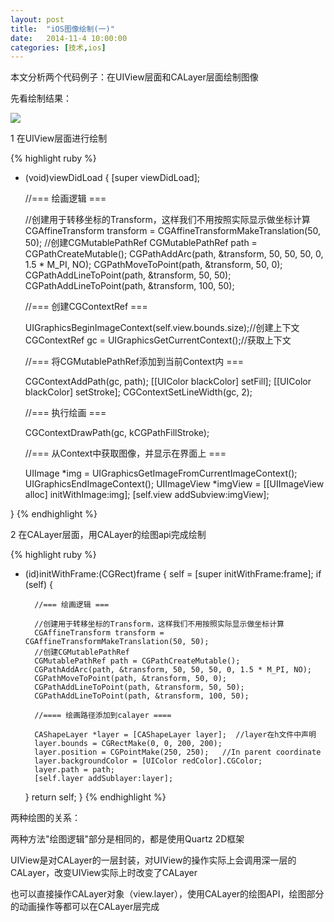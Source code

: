 ```yaml
---
layout: post
title:  "iOS图像绘制(一)"
date:   2014-11-4 10:00:00
categories: [技术,ios]
---
```


本文分析两个代码例子：在UIView层面和CALayer层面绘制图像

先看绘制结果：

![](https://raw.githubusercontent.com/hanmbink/hanmbink.github.io/master/pic/img01.png)

1 在UIView层面进行绘制

{% highlight ruby %}
- (void)viewDidLoad
{
    [super viewDidLoad];
    
    //=== 绘画逻辑 ===

    //创建用于转移坐标的Transform，这样我们不用按照实际显示做坐标计算
    CGAffineTransform transform = CGAffineTransformMakeTranslation(50, 50);
    //创建CGMutablePathRef
    CGMutablePathRef path = CGPathCreateMutable();
    CGPathAddArc(path, &transform, 50, 50, 50, 0, 1.5 * M_PI, NO);
    CGPathMoveToPoint(path, &transform, 50, 0);
    CGPathAddLineToPoint(path, &transform, 50, 50);
    CGPathAddLineToPoint(path, &transform, 100, 50);
    
    //=== 创建CGContextRef ===
    
    UIGraphicsBeginImageContext(self.view.bounds.size);//创建上下文
    CGContextRef gc = UIGraphicsGetCurrentContext();//获取上下文
    
    //=== 将CGMutablePathRef添加到当前Context内 ===
    
    CGContextAddPath(gc, path);
    [[UIColor blackColor] setFill];
    [[UIColor blackColor] setStroke];
    CGContextSetLineWidth(gc, 2);
    
    //=== 执行绘画 ===
    
    CGContextDrawPath(gc, kCGPathFillStroke);
    
    //=== 从Context中获取图像，并显示在界面上 ===
    
    UIImage *img = UIGraphicsGetImageFromCurrentImageContext();
    UIGraphicsEndImageContext();
    UIImageView *imgView = [[UIImageView alloc] initWithImage:img];
    [self.view addSubview:imgView];
    
}
{% endhighlight %}

2 在CALayer层面，用CALayer的绘图api完成绘制

{% highlight ruby %}
- (id)initWithFrame:(CGRect)frame
{
    self = [super initWithFrame:frame];
    if (self) {
        
        //=== 绘画逻辑 ===
        
        //创建用于转移坐标的Transform，这样我们不用按照实际显示做坐标计算
        CGAffineTransform transform = CGAffineTransformMakeTranslation(50, 50);
        //创建CGMutablePathRef
        CGMutablePathRef path = CGPathCreateMutable();
        CGPathAddArc(path, &transform, 50, 50, 50, 0, 1.5 * M_PI, NO);
        CGPathMoveToPoint(path, &transform, 50, 0);
        CGPathAddLineToPoint(path, &transform, 50, 50);
        CGPathAddLineToPoint(path, &transform, 100, 50);
        
        //==== 绘画路径添加到calayer ====
        
        CAShapeLayer *layer = [CAShapeLayer layer];  //layer在h文件中声明
        layer.bounds = CGRectMake(0, 0, 200, 200);
        layer.position = CGPointMake(250, 250);   //In parent coordinate
        layer.backgroundColor = [UIColor redColor].CGColor;
        layer.path = path;
        [self.layer addSublayer:layer];
        
    }
    return self;
}
{% endhighlight %}

两种绘图的关系：

两种方法"绘图逻辑"部分是相同的，都是使用Quartz 2D框架

UIView是对CALayer的一层封装，对UIView的操作实际上会调用深一层的CALayer，改变UIView实际上时改变了CALayer

也可以直接操作CALayer对象（view.layer），使用CALayer的绘图API，绘图部分的动画操作等都可以在CALayer层完成
